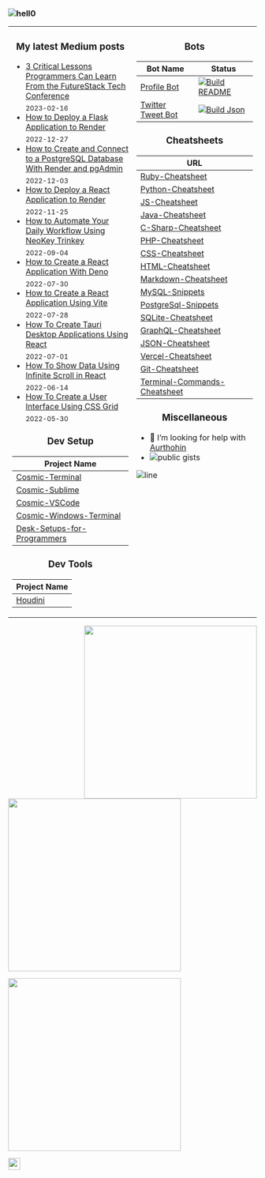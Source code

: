 <!-- Continuous Improvement Programme - CIP -->
### ![hell0](https://user-images.githubusercontent.com/1612112/213943678-c34cb1a9-94f9-4be0-86dd-8e2227fa4b8c.gif)
<!-- https://cyber.dabamos.de/88x31/hell0.gif -->

<table>
<tr>
<td width="50%" valign="top">

<h3 align="center"> My latest Medium posts </h3>

<!-- blog starts -->
* [3 Critical Lessons Programmers Can Learn From the FutureStack Tech Conference](https://levelup.gitconnected.com/3-critical-lessons-programmers-can-learn-from-the-futurestack-tech-conference-4188c14edb11?source=rss-4430950b9342------2) <br/> <sub>2023-02-16</sub>
* [How to Deploy a Flask Application to Render](https://python.plainenglish.io/how-to-deploy-a-flask-application-to-render-2a70e4d55919?source=rss-4430950b9342------2) <br/> <sub>2022-12-27</sub>
* [How to Create and Connect to a PostgreSQL Database With Render and pgAdmin](https://medium.com/geekculture/how-to-create-and-connect-to-a-postgresql-database-with-render-and-pgadmin-577b326fd19d?source=rss-4430950b9342------2) <br/> <sub>2022-12-03</sub>
* [How to Deploy a React Application to Render](https://javascript.plainenglish.io/how-to-deploy-a-react-application-to-render-611ef3aca84a?source=rss-4430950b9342------2) <br/> <sub>2022-11-25</sub>
* [How to Automate Your Daily Workflow Using NeoKey Trinkey](https://medium.com/geekculture/how-to-automate-your-daily-workflow-using-neokey-trinkey-7a619597f0e7?source=rss-4430950b9342------2) <br/> <sub>2022-09-04</sub>
* [How to Create a React Application With Deno](https://medium.com/geekculture/how-to-create-a-react-application-with-deno-4518db39c5ab?source=rss-4430950b9342------2) <br/> <sub>2022-07-30</sub>
* [How to Create a React Application Using Vite](https://javascript.plainenglish.io/how-to-create-a-react-application-using-vite-cc3e9910a3f3?source=rss-4430950b9342------2) <br/> <sub>2022-07-28</sub>
* [How To Create Tauri Desktop Applications Using React](https://medium.com/geekculture/how-to-create-tauri-desktop-applications-using-react-8541e42b1f22?source=rss-4430950b9342------2) <br/> <sub>2022-07-01</sub>
* [How To Show Data Using Infinite Scroll in React](https://towardsdatascience.com/how-to-show-data-using-infinite-scroll-in-react-7c7c8540d5b4?source=rss-4430950b9342------2) <br/> <sub>2022-06-14</sub>
* [How To Create a User Interface Using CSS Grid](https://medium.com/geekculture/how-to-create-a-user-interface-using-css-grid-738d0b51282?source=rss-4430950b9342------2) <br/> <sub>2022-05-30</sub>
<!-- blog ends -->
     
<h3 align="center"> Dev Setup </h3>

<div align="center">

| Project Name    |
| ----------- |
| [Cosmic-Terminal](https://github.com/lifeparticle/Cosmic-Terminal)                         |
| [Cosmic-Sublime](https://github.com/lifeparticle/Cosmic-Sublime)                           |
| [Cosmic-VSCode](https://github.com/lifeparticle/Cosmic-VSCode)                             |
| [Cosmic-Windows-Terminal](https://github.com/lifeparticle/Cosmic-Windows-Terminal)         |
| [Desk-Setups-for-Programmers](https://github.com/lifeparticle/Desk-Setups-for-Programmers) |

<!-- | [Cosmic-Mac](https://github.com/lifeparticle/Cosmic-Mac)    | -->
</div>

<h3 align="center"> Dev Tools </h3>

<div align="center">

| Project Name    |
| ----------- |
| [Houdini](https://github.com/lifeparticle/Houdini)                                          |


</div>

</td>

     
<td width="50%" valign="top">

<h3 align="center"> Bots </h3>

<div align="center">
     
| Bot Name    | Status      |
| ----------- | ----------- |
| [Profile Bot](https://github.com/lifeparticle/lifeparticle/blob/master/build_readme.py)          | [![Build README](https://github.com/lifeparticle/lifeparticle/actions/workflows/python-app.yml/badge.svg)](https://github.com/lifeparticle/lifeparticle/actions/workflows/python-app.yml)       |
| [Twitter Tweet Bot](https://github.com/lifeparticle/twitter-tweet-bot/blob/main/build_json.py)   | [![Build Json](https://github.com/lifeparticle/twitter-tweet-bot/actions/workflows/python-app.yml/badge.svg)](https://github.com/lifeparticle/twitter-tweet-bot/actions/workflows/python-app.yml)        |

</div>

<h3 align="center"> Cheatsheets </h3>

<div align="center">

| URL      |
| ----------- |
| [Ruby-Cheatsheet](https://github.com/lifeparticle/Ruby-Cheatsheet)                            |
| [Python-Cheatsheet](https://github.com/lifeparticle/Python-Cheatsheet)                        |
| [JS-Cheatsheet](https://github.com/lifeparticle/JS-Cheatsheet)                                |
| [Java-Cheatsheet](https://github.com/lifeparticle/Java-Cheatsheet)                            |
| [C-Sharp-Cheatsheet](https://github.com/lifeparticle/C-Sharp-Cheatsheet)                      |
| [PHP-Cheatsheet](https://github.com/lifeparticle/PHP-Cheatsheet)                              |
| [CSS-Cheatsheet](https://github.com/lifeparticle/CSS-Cheatsheet)                              |
| [HTML-Cheatsheet](https://github.com/lifeparticle/HTML-Cheatsheet)                            |
| [Markdown-Cheatsheet](https://github.com/lifeparticle/Markdown-Cheatsheet)                    |
| [MySQL-Snippets](https://github.com/lifeparticle/MySQL-Snippets)                              |
| [PostgreSql-Snippets](https://github.com/lifeparticle/PostgreSql-Snippets)                    |
| [SQLite-Cheatsheet](https://github.com/lifeparticle/SQLite-Cheatsheet)                        |
| [GraphQL-Cheatsheet](https://github.com/lifeparticle/GraphQL-Cheatsheet)                      |
| [JSON-Cheatsheet](https://github.com/lifeparticle/JSON-Cheatsheet)                            |
| [Vercel-Cheatsheet](https://github.com/lifeparticle/Vercel-Cheatsheet)                        |
| [Git-Cheatsheet](https://github.com/lifeparticle/Git-Cheatsheet)                              |
| [Terminal-Commands-Cheatsheet](https://github.com/lifeparticle/Terminal-Commands-Cheatsheet)  |
    
</div>

<h3 align="center"> Miscellaneous </h3>

- 🤔 I’m looking for help with [Aurthohin][aurthohin]
- [<img align="left" src="https://gist-count.vercel.app/api?username=lifeparticle" alt="public gists">][gist]

![line](https://user-images.githubusercontent.com/1612112/89610802-d9f02000-d8be-11ea-873f-aa51c23073e5.png)
</td>
</tr>

</table>

<div>
<a href="https://github.com/anuraghazra/github-readme-stats"><img src="https://github-readme-stats.vercel.app/api?username=lifeparticle&theme=dark&show_icons=true" width="350" align="right" /></a>
<a href="https://git.io/streak-stats"><img src="http://github-readme-streak-stats.herokuapp.com?user=lifeparticle&theme=highcontrast&hide_border=true" width="350" /></a>
</div>

<!-- programmer_humor_img starts -->
<a href="https://imgur.com/r/ProgrammerHumor/GZFHq5y"><img max-height="400" width="350" src="https://i.imgur.com/GZFHq5y.jpg"></a>
<!-- programmer_humor_img ends -->

[<img height="24" width="24" src="https://cdn.jsdelivr.net/npm/simple-icons@4.8.0/icons/linktree.svg" />][linktree]
     
[linktree]: https://linktr.ee/lifeparticle
[gist]: https://gist.github.com/lifeparticle
[aurthohin]: https://github.com/lifeparticle/Aurthohin
